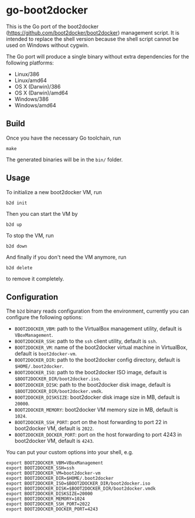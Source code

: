 # go-boot2docker

This is the Go port of the boot2docker
(https://github.com/boot2docker/boot2docker) management script. It is intended
to replace the shell version because the shell script cannot be used on Windows
without cygwin. 

The Go port will produce a single binary without extra dependencies for the
following platforms:

- Linux/386
- Linux/amd64
- OS X (Darwin)/386
- OS X (Darwin)/amd64
- Windows/386
- Windows/amd64


## Build

Once you have the necessary Go toolchain, run

    make

The generated binaries will be in the `bin/` folder.


## Usage

To initialize a new boot2docker VM, run

    b2d init

Then you can start the VM by

    b2d up

To stop the VM, run

    b2d down

And finally if you don't need the VM anymore, run

    b2d delete

to remove it completely. 


## Configuration

The `b2d` binary reads configuration from the environment, currently you can
configure the following options:

- `BOOT2DOCKER_VBM`: path to the VirtualBox management utility, default is
  `VBoxManagement`.
- `BOOT2DOCKER_SSH`: path to the `ssh` client utility, default is `ssh`.
- `BOOT2DOCKER_VM`: name of the boot2docker virtual machine in VirtualBox,
  default is `boot2docker-vm`.
- `BOOT2DOCKER_DIR`: path to the boot2docker config directory, default is
  `$HOME/.boot2docker`.
- `BOOT2DOCKER_ISO`: path to the boot2docker ISO image, default is
  `$BOOT2DOCKER_DIR/boot2docker.iso`.
- `BOOT2DOCKER_DISK`: path to the boot2docker disk image, default is
  `$BOOT2DOCKER_DIR/boot2docker.vmdk`.
- `BOOT2DOCKER_DISKSIZE`: boot2docker disk image size in MB, default is `20000`.
- `BOOT2DOCKER_MEMORY`: boot2docker VM memory size in MB, default is `1024`.
- `BOOT2DOCKER_SSH_PORT`: port on the host forwarding to port 22 in boot2docker
  VM, default is `2022`.
- `BOOT2DOCKER_DOCKER_PORT`: port on the host forwarding to port 4243 in
  boot2docker VM, default is `4243`.


You can put your custom options into your shell, e.g.

    export BOOT2DOCKER_VBM=VBoxManagement
    export BOOT2DOCKER_SSH=ssh
    export BOOT2DOCKER_VM=boot2docker-vm
    export BOOT2DOCKER_DIR=$HOME/.boot2docker
    export BOOT2DOCKER_ISO=$BOOT2DOCKER_DIR/boot2docker.iso
    export BOOT2DOCKER_DISK=$BOOT2DOCKER_DIR/boot2docker.vmdk
    export BOOT2DOCKER_DISKSIZE=20000
    export BOOT2DOCKER_MEMORY=1024
    export BOOT2DOCKER_SSH_PORT=2022
    export BOOT2DOCKER_DOCKER_PORT=4243
